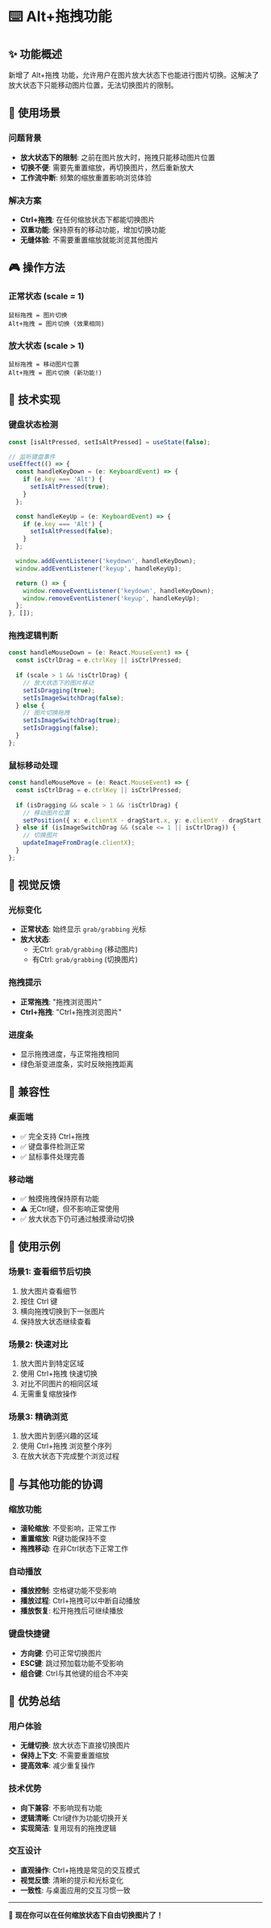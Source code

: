 # ⌨️ Alt+拖拽功能

## ✨ 功能概述

新增了 Alt+拖拽 功能，允许用户在图片放大状态下也能进行图片切换。这解决了放大状态下只能移动图片位置，无法切换图片的限制。

## 🎯 使用场景

### 问题背景
- **放大状态下的限制**: 之前在图片放大时，拖拽只能移动图片位置
- **切换不便**: 需要先重置缩放，再切换图片，然后重新放大
- **工作流中断**: 频繁的缩放重置影响浏览体验

### 解决方案
- **Ctrl+拖拽**: 在任何缩放状态下都能切换图片
- **双重功能**: 保持原有的移动功能，增加切换功能
- **无缝体验**: 不需要重置缩放就能浏览其他图片

## 🎮 操作方法

### 正常状态 (scale = 1)
```
鼠标拖拽 = 图片切换
Alt+拖拽 = 图片切换 (效果相同)
```

### 放大状态 (scale > 1)
```
鼠标拖拽 = 移动图片位置
Alt+拖拽 = 图片切换 (新功能!)
```

## 🔧 技术实现

### 键盘状态检测
```typescript
const [isAltPressed, setIsAltPressed] = useState(false);

// 监听键盘事件
useEffect(() => {
  const handleKeyDown = (e: KeyboardEvent) => {
    if (e.key === 'Alt') {
      setIsAltPressed(true);
    }
  };

  const handleKeyUp = (e: KeyboardEvent) => {
    if (e.key === 'Alt') {
      setIsAltPressed(false);
    }
  };

  window.addEventListener('keydown', handleKeyDown);
  window.addEventListener('keyup', handleKeyUp);

  return () => {
    window.removeEventListener('keydown', handleKeyDown);
    window.removeEventListener('keyup', handleKeyUp);
  };
}, []);
```

### 拖拽逻辑判断
```typescript
const handleMouseDown = (e: React.MouseEvent) => {
  const isCtrlDrag = e.ctrlKey || isCtrlPressed;
  
  if (scale > 1 && !isCtrlDrag) {
    // 放大状态下的图片移动
    setIsDragging(true);
    setIsImageSwitchDrag(false);
  } else {
    // 图片切换拖拽
    setIsImageSwitchDrag(true);
    setIsDragging(false);
  }
};
```

### 鼠标移动处理
```typescript
const handleMouseMove = (e: React.MouseEvent) => {
  const isCtrlDrag = e.ctrlKey || isCtrlPressed;
  
  if (isDragging && scale > 1 && !isCtrlDrag) {
    // 移动图片位置
    setPosition({ x: e.clientX - dragStart.x, y: e.clientY - dragStart.y });
  } else if (isImageSwitchDrag && (scale <= 1 || isCtrlDrag)) {
    // 切换图片
    updateImageFromDrag(e.clientX);
  }
};
```

## 🎨 视觉反馈

### 光标变化
- **正常状态**: 始终显示 `grab/grabbing` 光标
- **放大状态**:
  - 无Ctrl: `grab/grabbing` (移动图片)
  - 有Ctrl: `grab/grabbing` (切换图片)

### 拖拽提示
- **正常拖拽**: "拖拽浏览图片"
- **Ctrl+拖拽**: "Ctrl+拖拽浏览图片"

### 进度条
- 显示拖拽进度，与正常拖拽相同
- 绿色渐变进度条，实时反映拖拽距离

## 📱 兼容性

### 桌面端
- ✅ 完全支持 Ctrl+拖拽
- ✅ 键盘事件检测正常
- ✅ 鼠标事件处理完善

### 移动端
- ✅ 触摸拖拽保持原有功能
- ⚠️ 无Ctrl键，但不影响正常使用
- ✅ 放大状态下仍可通过触摸滑动切换

## 🎯 使用示例

### 场景1: 查看细节后切换
1. 放大图片查看细节
2. 按住 Ctrl 键
3. 横向拖拽切换到下一张图片
4. 保持放大状态继续查看

### 场景2: 快速对比
1. 放大图片到特定区域
2. 使用 Ctrl+拖拽 快速切换
3. 对比不同图片的相同区域
4. 无需重复缩放操作

### 场景3: 精确浏览
1. 放大图片到感兴趣的区域
2. 使用 Ctrl+拖拽 浏览整个序列
3. 在放大状态下完成整个浏览过程

## 🔄 与其他功能的协调

### 缩放功能
- **滚轮缩放**: 不受影响，正常工作
- **重置缩放**: R键功能保持不变
- **拖拽移动**: 在非Ctrl状态下正常工作

### 自动播放
- **播放控制**: 空格键功能不受影响
- **播放过程**: Ctrl+拖拽可以中断自动播放
- **播放恢复**: 松开拖拽后可继续播放

### 键盘快捷键
- **方向键**: 仍可正常切换图片
- **ESC键**: 跳过预加载功能不受影响
- **组合键**: Ctrl与其他键的组合不冲突

## 🎊 优势总结

### 用户体验
- **无缝切换**: 放大状态下直接切换图片
- **保持上下文**: 不需要重置缩放
- **提高效率**: 减少重复操作

### 技术优势
- **向下兼容**: 不影响现有功能
- **逻辑清晰**: Ctrl键作为功能切换开关
- **实现简洁**: 复用现有的拖拽逻辑

### 交互设计
- **直观操作**: Ctrl+拖拽是常见的交互模式
- **视觉反馈**: 清晰的提示和光标变化
- **一致性**: 与桌面应用的交互习惯一致

---

🎉 **现在你可以在任何缩放状态下自由切换图片了！**
